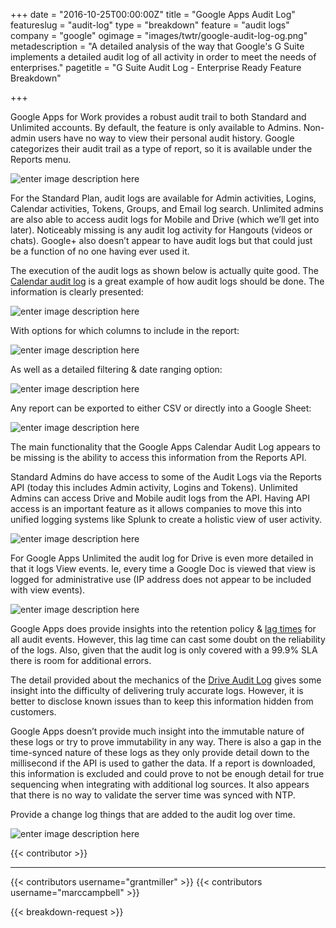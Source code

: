 +++
date = "2016-10-25T00:00:00Z"
title = "Google Apps Audit Log"
featureslug = "audit-log"
type = "breakdown"
feature = "audit logs"
company = "google"
ogimage = "images/twtr/google-audit-log-og.png"
metadescription = "A detailed analysis of the way that Google's G Suite implements a detailed audit log of all activity in order to meet the needs of enterprises."
pagetitle = "G Suite Audit Log - Enterprise Ready Feature Breakdown"

+++

Google Apps for Work provides a robust audit trail to both Standard and Unlimited accounts. By default, the feature is only available to Admins. Non-admin users have no way to view their personal audit history. Google categorizes their audit trail as a type of report, so it is available under the Reports menu.

![enter image description here](https://i.imgur.com/1PgAOJj.png)

For the Standard Plan, audit logs are available for Admin activities, Logins, Calendar activities, Tokens, Groups, and Email log search. Unlimited admins are also able to access audit logs for Mobile and Drive (which we’ll get into later). Noticeably missing is any audit log activity for Hangouts (videos or chats). Google+ also doesn’t appear to have audit logs but that could just be a function of no one having ever used it.

The execution of the audit logs as shown below is actually quite good. The [Calendar audit log](https://support.google.com/a/answer/6110475/?hl=en&authuser=0) is a great example of how audit logs should be done. The information is clearly presented:

![enter image description here](https://i.imgur.com/DnmDosi.png)

With options for which columns to include in the report:

![enter image description here](https://i.imgur.com/5T5mohj.png)

As well as a detailed filtering & date ranging option:

![enter image description here](https://i.imgur.com/CqxvTB1.png)

Any report can be exported to either CSV or directly into a Google Sheet:

![enter image description here](https://i.imgur.com/wHWGc92.png)

The main functionality that the Google Apps Calendar Audit Log appears to be missing is the ability to access this information from the Reports API.

Standard Admins do have access to some of the Audit Logs via the Reports API (today this includes Admin activity, Logins and Tokens). Unlimited Admins can access Drive and Mobile audit logs from the API. Having API access is an important feature as it allows companies to move this into unified logging systems like Splunk to create a holistic view of user activity.

![enter image description here](https://i.imgur.com/WRGYRao.png)

For Google Apps Unlimited the audit log for Drive is even more detailed in that it logs View events. Ie, every time a Google Doc is viewed that view is logged for administrative use (IP address does not appear to be included with view events).

![enter image description here](https://i.imgur.com/drAYz9L.png)

Google Apps does provide insights into the retention policy & [lag times](https://support.google.com/a/answer/6000244) for all audit events. However, this lag time can cast some doubt on the reliability of the logs. Also, given that the audit log is only covered with a 99.9% SLA there is room for additional errors.

The detail provided about the mechanics of the [Drive Audit Log](https://support.google.com/a/answer/4579696?hl=en) gives some insight into the difficulty of delivering truly accurate logs. However, it is better to disclose known issues than to keep this information hidden from customers.

Google Apps doesn’t provide much insight into the immutable nature of these logs or try to prove immutability in any way. There is also a gap in the time-synced nature of these logs as they only provide detail down to the millisecond if the API is used to gather the data. If a report is downloaded, this information is excluded and could prove to not be enough detail for true sequencing when integrating with additional log sources. It also appears that there is no way to validate the server time was synced with NTP.

Provide a change log things that are added to the audit log over time.

![enter image description here](https://i.imgur.com/Mmq6G5w.png)

{{< contributor >}}

----
{{< contributors username="grantmiller" >}}
{{< contributors username="marccampbell" >}}

{{< breakdown-request >}}
